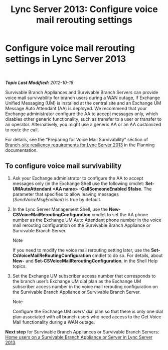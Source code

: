 ﻿---
title: 'Lync Server 2013: Configure voice mail rerouting settings'
TOCTitle: Configure voice mail rerouting settings
ms:assetid: 7ab6be28-eabb-4a79-a796-648887d71b83
ms:mtpsurl: https://technet.microsoft.com/en-us/library/Gg398606(v=OCS.15)
ms:contentKeyID: 48184593
ms.date: 07/23/2014
mtps_version: v=OCS.15
---

<div data-xmlns="http://www.w3.org/1999/xhtml">

<div class="topic" data-xmlns="http://www.w3.org/1999/xhtml" data-msxsl="urn:schemas-microsoft-com:xslt" data-cs="http://msdn.microsoft.com/en-us/">

<div data-asp="http://msdn2.microsoft.com/asp">

# Configure voice mail rerouting settings in Lync Server 2013

</div>

<div id="mainSection">

<div id="mainBody">

<span> </span>

_**Topic Last Modified:** 2012-10-18_

Survivable Branch Appliances and Survivable Branch Servers can provide voice mail survivability for branch users during a WAN outage, if Exchange Unified Messaging (UM) is installed at the central site and an Exchange UM Message Auto Attendant (AA) is deployed. We recommend that your Exchange administrator configure the AA to accept messages only, which disables other generic functionality, such as transfer to a user or transfer to an operator. Alternatively, you might use a generic AA or an AA customized to route the call.

For details, see the “Preparing for Voice Mail Survivability” section of [Branch-site resiliency requirements for Lync Server 2013](lync-server-2013-branch-site-resiliency-requirements.md) in the Planning documentation.

<div>

## To configure voice mail survivability

1.  Ask your Exchange administrator to configure the AA to accept messages only (in the Exchange Shell use the following cmdlet: **Set-UMAutoAttendant \<AA name\> -CallSomeoneEnabled $false**. The parameter that specifies to allow leaving messages (*SendVoiceMsgEnabled*) is true by default.

2.  In the Lync Server Management Shell, use the **New-CSVoiceMailReroutingConfiguration** cmdlet to set the AA phone number as the Exchange UM Auto Attendant phone number in the voice mail rerouting configuration on the Survivable Branch Appliance or Survivable Branch Server.
    
    <div class="alert">
    

    > [!NOTE]
    > If you need to modify the voice mail rerouting setting later, use the <STRONG>Set-CsVoiceMailReRoutingConfiguration</STRONG> cmdlet to do so. For details, about <STRONG>New-</STRONG> and <STRONG>Set-CSVoiceMailReroutingConfiguration</STRONG>, in the Shell Help topics.

    
    </div>

3.  Set the Exchange UM subscriber access number that corresponds to the branch user’s Exchange UM dial plan as the Exchange UM subscriber access number in the voice mail rerouting configuration on the Survivable Branch Appliance or Survivable Branch Server.
    
    <div class="alert">
    

    > [!NOTE]
    > Configure the Exchange UM users’ dial plan so that there is only one dial plan associated with all branch users who need access to the Get Voice Mail functionality during a WAN outage.

    
    </div>

**Next step** for Survivable Branch Appliances or Survivable Branch Servers: [Home users on a Survivable Branch Appliance or Server in Lync Server 2013](lync-server-2013-home-users-on-a-survivable-branch-appliance-or-server.md).

</div>

</div>

<span> </span>

</div>

</div>

</div>

